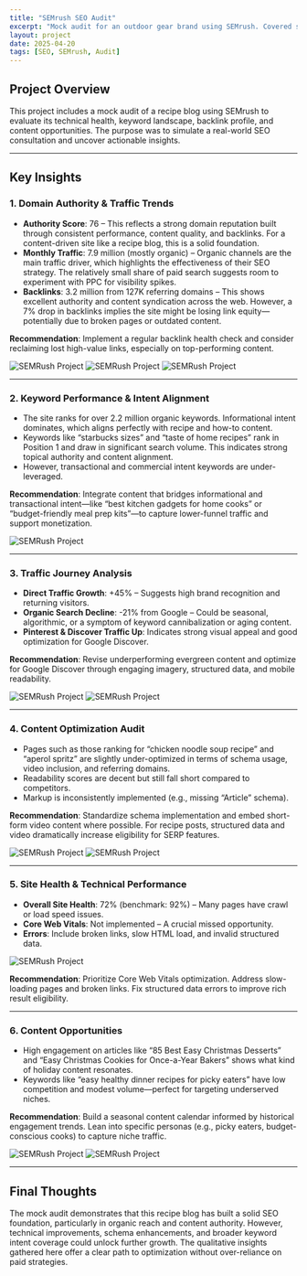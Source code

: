 ```yaml
---
title: "SEMrush SEO Audit"
excerpt: "Mock audit for an outdoor gear brand using SEMrush. Covered site health, keyword gaps, and competitor analysis."
layout: project
date: 2025-04-20
tags: [SEO, SEMrush, Audit]
---
```


## Project Overview

This project includes a mock audit of a recipe blog using SEMrush to evaluate its technical health, keyword landscape, backlink profile, and content opportunities. The purpose was to simulate a real-world SEO consultation and uncover actionable insights.

---

## Key Insights

### 1. **Domain Authority & Traffic Trends**

- **Authority Score**: 76 – This reflects a strong domain reputation built through consistent performance, content quality, and backlinks. For a content-driven site like a recipe blog, this is a solid foundation.
- **Monthly Traffic**: 7.9 million (mostly organic) – Organic channels are the main traffic driver, which highlights the effectiveness of their SEO strategy. The relatively small share of paid search suggests room to experiment with PPC for visibility spikes.
- **Backlinks**: 3.2 million from 127K referring domains – This shows excellent authority and content syndication across the web. However, a 7% drop in backlinks implies the site might be losing link equity—potentially due to broken pages or outdated content.

**Recommendation**: Implement a regular backlink health check and consider reclaiming lost high-value links, especially on top-performing content.

<img src="/assets/css/images/semrushproject1_3.jpg" alt="SEMRush Project" style="max-width: 100%; height: auto;">
<img src="/assets/css/images/semrushproject1_4.jpg" alt="SEMRush Project" style="max-width: 100%; height: auto;">
<img src="/assets/css/images/semrushproject1_5.jpg" alt="SEMRush Project" style="max-width: 100%; height: auto;">

---

### 2. **Keyword Performance & Intent Alignment**

- The site ranks for over 2.2 million organic keywords. Informational intent dominates, which aligns perfectly with recipe and how-to content.
- Keywords like “starbucks sizes” and “taste of home recipes” rank in Position 1 and draw in significant search volume. This indicates strong topical authority and content alignment.
- However, transactional and commercial intent keywords are under-leveraged.

**Recommendation**: Integrate content that bridges informational and transactional intent—like “best kitchen gadgets for home cooks” or “budget-friendly meal prep kits”—to capture lower-funnel traffic and support monetization.

<img src="/assets/css/images/semrushproject1_8.jpg" alt="SEMRush Project" style="max-width: 100%; height: auto;">

---

### 3. **Traffic Journey Analysis**

- **Direct Traffic Growth**: +45% – Suggests high brand recognition and returning visitors.
- **Organic Search Decline**: -21% from Google – Could be seasonal, algorithmic, or a symptom of keyword cannibalization or aging content.
- **Pinterest & Discover Traffic Up**: Indicates strong visual appeal and good optimization for Google Discover.

**Recommendation**: Revise underperforming evergreen content and optimize for Google Discover through engaging imagery, structured data, and mobile readability.

<img src="/assets/css/images/semrushproject1_7.jpg" alt="SEMRush Project" style="max-width: 100%; height: auto;">
<img src="/assets/css/images/semrushproject1_9.jpg" alt="SEMRush Project" style="max-width: 100%; height: auto;">

---

### 4. **Content Optimization Audit**

- Pages such as those ranking for “chicken noodle soup recipe” and “aperol spritz” are slightly under-optimized in terms of schema usage, video inclusion, and referring domains.
- Readability scores are decent but still fall short compared to competitors.
- Markup is inconsistently implemented (e.g., missing “Article” schema).

**Recommendation**: Standardize schema implementation and embed short-form video content where possible. For recipe posts, structured data and video dramatically increase eligibility for SERP features.

<img src="/assets/css/images/semrushproject1_14.jpg" alt="SEMRush Project" style="max-width: 100%; height: auto;">
<img src="/assets/css/images/semrushproject1_13.jpg" alt="SEMRush Project" style="max-width: 100%; height: auto;">

---

### 5. **Site Health & Technical Performance**

- **Overall Site Health**: 72% (benchmark: 92%) – Many pages have crawl or load speed issues.
- **Core Web Vitals**: Not implemented – A crucial missed opportunity.
- **Errors**: Include broken links, slow HTML load, and invalid structured data.

<img src="/assets/css/images/semrushproject1_15.jpg" alt="SEMRush Project" style="max-width: 100%; height: auto;">

**Recommendation**: Prioritize Core Web Vitals optimization. Address slow-loading pages and broken links. Fix structured data errors to improve rich result eligibility.

---

### 6. **Content Opportunities**

- High engagement on articles like “85 Best Easy Christmas Desserts” and “Easy Christmas Cookies for Once-a-Year Bakers” shows what kind of holiday content resonates.
- Keywords like “easy healthy dinner recipes for picky eaters” have low competition and modest volume—perfect for targeting underserved niches.

**Recommendation**: Build a seasonal content calendar informed by historical engagement trends. Lean into specific personas (e.g., picky eaters, budget-conscious cooks) to capture niche traffic.

<img src="/assets/css/images/semrushproject1_11.jpg" alt="SEMRush Project" style="max-width: 100%; height: auto;">
<img src="/assets/css/images/semrushproject1_10.jpg" alt="SEMRush Project" style="max-width: 100%; height: auto;">

---

## Final Thoughts

The mock audit demonstrates that this recipe blog has built a solid SEO foundation, particularly in organic reach and content authority. However, technical improvements, schema enhancements, and broader keyword intent coverage could unlock further growth. The qualitative insights gathered here offer a clear path to optimization without over-reliance on paid strategies.

